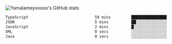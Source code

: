 ![Yamalameyooooo's GitHub stats](https://github-readme-stats.vercel.app/api?username=yamalameyooooo&theme=transparent&show_icons=true\&show=reviews,discussions_started,discussions_answered,prs_merged,prs_merged_percentage)

<!--START_SECTION:waka-->

```txt
TypeScript                             59 mins         ██████████████████████░░░   88.62 %
JSON                                   5 mins          ██░░░░░░░░░░░░░░░░░░░░░░░   07.53 %
JavaScript                             2 mins          █░░░░░░░░░░░░░░░░░░░░░░░░   03.65 %
XML                                    0 secs          ░░░░░░░░░░░░░░░░░░░░░░░░░   00.17 %
Java                                   0 secs          ░░░░░░░░░░░░░░░░░░░░░░░░░   00.02 %
```

<!--END_SECTION:waka-->
